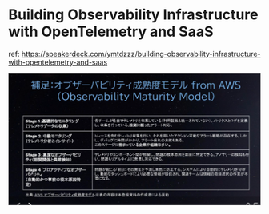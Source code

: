 # Building Observability Infrastructure with OpenTelemetry and SaaS

ref: <https://speakerdeck.com/ymtdzzz/building-observability-infrastructure-with-opentelemetry-and-saas>

![alt text](<assets/CleanShot 2024-11-24 at 17.15.01@2x.png>)
